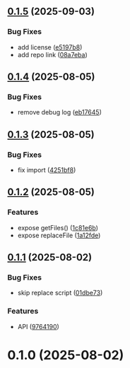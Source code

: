 ## [0.1.5](https://github.com/brillout/react-streaming/compare/v0.1.4...v0.1.5) (2025-09-03)


### Bug Fixes

* add license ([e5197b8](https://github.com/brillout/react-streaming/commit/e5197b881fe178cabc65daa5fe180df0380b4e5a))
* add repo link ([08a7eba](https://github.com/brillout/react-streaming/commit/08a7ebae15dcfd024df1db762adfdbc5c43c6c6d))



## [0.1.4](https://github.com/brillout/replace/compare/v0.1.3...v0.1.4) (2025-08-05)


### Bug Fixes

* remove debug log ([eb17645](https://github.com/brillout/replace/commit/eb1764541dfb94eaa52a3845f00a272c3bab89eb))



## [0.1.3](https://github.com/brillout/replace/compare/v0.1.2...v0.1.3) (2025-08-05)


### Bug Fixes

* fix import ([4251bf8](https://github.com/brillout/replace/commit/4251bf89212eecb40f90bd23b594f1f17b533388))



## [0.1.2](https://github.com/brillout/replace/compare/v0.1.1...v0.1.2) (2025-08-05)


### Features

* expose getFiles() ([1c81e6b](https://github.com/brillout/replace/commit/1c81e6b4bed747958452467467e79b7b201ee6ed))
* expose replaceFile ([1a12fde](https://github.com/brillout/replace/commit/1a12fde5e70d9fcef305e348a4314c7dd9ca7491))



## [0.1.1](https://github.com/brillout/replace/compare/v0.1.0...v0.1.1) (2025-08-02)


### Bug Fixes

* skip replace script ([01dbe73](https://github.com/brillout/replace/commit/01dbe7307f2453551a86e79e36b6300485ba2a10))


### Features

* API ([9764190](https://github.com/brillout/replace/commit/97641901e7a8bf9a7d104bc7b27a7af42d68fa64))



# 0.1.0 (2025-08-02)



